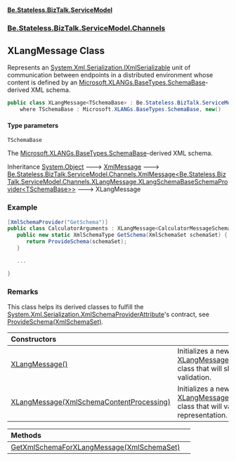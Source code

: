 #### [Be.Stateless.BizTalk.ServiceModel](README.md 'README')
### [Be.Stateless.BizTalk.ServiceModel.Channels](Be.Stateless.BizTalk.ServiceModel.Channels.md 'Be.Stateless.BizTalk.ServiceModel.Channels')

## XLangMessage<TSchemaBase> Class

Represents an [System.Xml.Serialization.IXmlSerializable](https://docs.microsoft.com/en-us/dotnet/api/System.Xml.Serialization.IXmlSerializable 'System.Xml.Serialization.IXmlSerializable') unit of communication between endpoints in a distributed environment whose
content is defined by an [Microsoft.XLANGs.BaseTypes.SchemaBase](https://docs.microsoft.com/en-us/dotnet/api/Microsoft.XLANGs.BaseTypes.SchemaBase 'Microsoft.XLANGs.BaseTypes.SchemaBase')-derived XML schema.

```csharp
public class XLangMessage<TSchemaBase> : Be.Stateless.BizTalk.ServiceModel.Channels.XmlMessage<Be.Stateless.BizTalk.ServiceModel.Channels.XLangMessage<TSchemaBase>.XLangSchemaBaseSchemaProvider>
    where TSchemaBase : Microsoft.XLANGs.BaseTypes.SchemaBase, new()
```
#### Type parameters

<a name='Be.Stateless.BizTalk.ServiceModel.Channels.XLangMessage_TSchemaBase_.TSchemaBase'></a>

`TSchemaBase`

The [Microsoft.XLANGs.BaseTypes.SchemaBase](https://docs.microsoft.com/en-us/dotnet/api/Microsoft.XLANGs.BaseTypes.SchemaBase 'Microsoft.XLANGs.BaseTypes.SchemaBase')-derived XML schema.

Inheritance [System.Object](https://docs.microsoft.com/en-us/dotnet/api/System.Object 'System.Object') &#129106; [XmlMessage](XmlMessage.md 'Be.Stateless.BizTalk.ServiceModel.Channels.XmlMessage') &#129106; [Be.Stateless.BizTalk.ServiceModel.Channels.XmlMessage&lt;](XmlMessage_TSchemaProvider_.md 'Be.Stateless.BizTalk.ServiceModel.Channels.XmlMessage<TSchemaProvider>')[Be.Stateless.BizTalk.ServiceModel.Channels.XLangMessage.XLangSchemaBaseSchemaProvider&lt;](XLangMessage_TSchemaBase_.XLangSchemaBaseSchemaProvider.md 'Be.Stateless.BizTalk.ServiceModel.Channels.XLangMessage<TSchemaBase>.XLangSchemaBaseSchemaProvider')[TSchemaBase](XLangMessage_TSchemaBase_.md#Be.Stateless.BizTalk.ServiceModel.Channels.XLangMessage_TSchemaBase_.TSchemaBase 'Be.Stateless.BizTalk.ServiceModel.Channels.XLangMessage<TSchemaBase>.TSchemaBase')[&gt;](XLangMessage_TSchemaBase_.XLangSchemaBaseSchemaProvider.md 'Be.Stateless.BizTalk.ServiceModel.Channels.XLangMessage<TSchemaBase>.XLangSchemaBaseSchemaProvider')[&gt;](XmlMessage_TSchemaProvider_.md 'Be.Stateless.BizTalk.ServiceModel.Channels.XmlMessage<TSchemaProvider>') &#129106; XLangMessage<TSchemaBase>

### Example

```csharp
[XmlSchemaProvider("GetSchema")]
public class CalculatorArguments : XLangMessage<CalculatorMessageSchema.Arguments> {
   public new static XmlSchemaType GetSchema(XmlSchemaSet schemaSet) {
      return ProvideSchema(schemaSet);
   }

   ...

}
```

### Remarks
This class helps its derived classes to fulfill the [System.Xml.Serialization.XmlSchemaProviderAttribute](https://docs.microsoft.com/en-us/dotnet/api/System.Xml.Serialization.XmlSchemaProviderAttribute 'System.Xml.Serialization.XmlSchemaProviderAttribute')'s contract, see [ProvideSchema(XmlSchemaSet)](XmlMessage_TSchemaProvider_.ProvideSchema(XmlSchemaSet).md 'Be.Stateless.BizTalk.ServiceModel.Channels.XmlMessage<TSchemaProvider>.ProvideSchema(System.Xml.Schema.XmlSchemaSet)').

| Constructors | |
| :--- | :--- |
| [XLangMessage()](XLangMessage_TSchemaBase_.XLangMessage().md 'Be.Stateless.BizTalk.ServiceModel.Channels.XLangMessage<TSchemaBase>.XLangMessage()') | Initializes a new instance of the [XLangMessage&lt;TSchemaBase&gt;](XLangMessage_TSchemaBase_.md 'Be.Stateless.BizTalk.ServiceModel.Channels.XLangMessage<TSchemaBase>') class that will skip XML validation. |
| [XLangMessage(XmlSchemaContentProcessing)](XLangMessage_TSchemaBase_.XLangMessage(XmlSchemaContentProcessing).md 'Be.Stateless.BizTalk.ServiceModel.Channels.XLangMessage<TSchemaBase>.XLangMessage(System.Xml.Schema.XmlSchemaContentProcessing)') | Initializes a new instance of the [XLangMessage&lt;TSchemaBase&gt;](XLangMessage_TSchemaBase_.md 'Be.Stateless.BizTalk.ServiceModel.Channels.XLangMessage<TSchemaBase>') class that will validate its XML representation. |

| Methods | |
| :--- | :--- |
| [GetXmlSchemaForXLangMessage(XmlSchemaSet)](XLangMessage_TSchemaBase_.GetXmlSchemaForXLangMessage(XmlSchemaSet).md 'Be.Stateless.BizTalk.ServiceModel.Channels.XLangMessage<TSchemaBase>.GetXmlSchemaForXLangMessage(System.Xml.Schema.XmlSchemaSet)') | |

